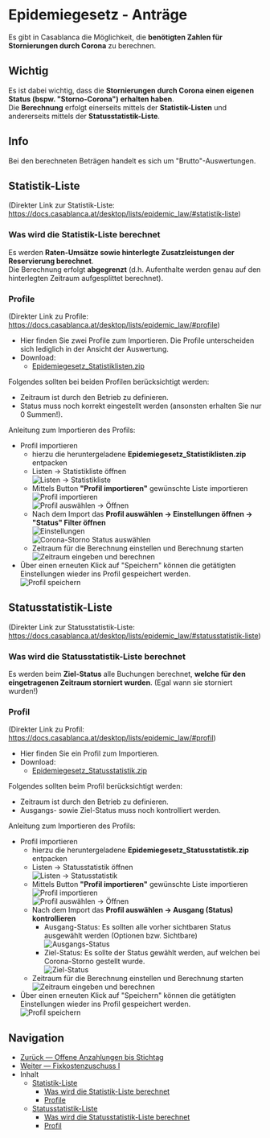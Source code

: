 # Epidemiegesetz - Anträge

Es gibt in Casablanca die Möglichkeit, die **benötigten Zahlen für Stornierungen durch Corona** zu berechnen.

## Wichtig

Es ist dabei wichtig, dass die **Stornierungen durch Corona einen eigenen Status (bspw. "Storno-Corona") erhalten haben**.  
Die **Berechnung** erfolgt einerseits mittels der **Statistik-Listen** und andererseits mittels der **Statusstatistik-Liste**.

## Info

Bei den berechneten Beträgen handelt es sich um "Brutto"-Auswertungen.

## Statistik-Liste
(Direkter Link zur Statistik-Liste: https://docs.casablanca.at/desktop/lists/epidemic_law/#statistik-liste)

### Was wird die Statistik-Liste berechnet
Es werden **Raten-Umsätze sowie hinterlegte Zusatzleistungen der Reservierung berechnet**.  
Die Berechnung erfolgt **abgegrenzt** (d.h. Aufenthalte werden genau auf den hinterlegten Zeitraum aufgesplittet berechnet).

### Profile
(Direkter Link zu Profile: https://docs.casablanca.at/desktop/lists/epidemic_law/#profile)

* Hier finden Sie zwei Profile zum Importieren. Die Profile unterscheiden sich lediglich in der Ansicht der Auswertung.
* Download:
  * [Epidemiegesetz_Statistiklisten.zip](https://docs.casablanca.at/assets/files/Epidemiegesetz_Statistiklisten-42f3f40331e13fab19cce16665df6f34.zip)

Folgendes sollten bei beiden Profilen berücksichtigt werden:

* Zeitraum ist durch den Betrieb zu definieren.
* Status muss noch korrekt eingestellt werden (ansonsten erhalten Sie nur 0 Summen!).

Anleitung zum Importieren des Profils:

* Profil importieren  
  * hierzu die heruntergeladene **Epidemiegesetz_Statistiklisten.zip** entpacken
  * Listen -> Statistikliste öffnen  
    ![Listen -> Statistikliste](https://docs.casablanca.at/assets/images/open_statisticlist-85ac2fc4f88443e26313df074e1f8f19.png "Listen -> Statistikliste")
  * Mittels Button **"Profil importieren"** gewünschte Liste importieren  
    ![Profil importieren](https://docs.casablanca.at/assets/images/import_profile-497bd56f985c3e93675d0c38da09a723.png "Profil importieren")  
    ![Profil auswählen -> Öffnen](https://docs.casablanca.at/assets/images/select_profile-707c9493a9b22d425924146043abc84a.png "Profil auswählen -> Öffnen")
  * Nach dem Import das **Profil auswählen -> Einstellungen öffnen -> "Status" Filter öffnen**  
    ![Einstellungen](https://docs.casablanca.at/assets/images/settings-ebbaf2e312f51ab8607d02e139598ca0.png "Einstellungen")  
    ![Corona-Storno Status auswählen](https://docs.casablanca.at/assets/images/set_status-8a4d26c9c1a07c5a7fb20fd0c53677c9.png "Corona-Storno Status auswählen")
  * Zeitraum für die Berechnung einstellen und Berechnung starten  
    ![Zeitraum eingeben und berechnen](https://docs.casablanca.at/assets/images/start_calculation-3e339137ef330f3b149637f316128e0e.png "Zeitraum eingeben und berechnen")
* Über einen erneuten Klick auf "Speichern" können die getätigten Einstellungen wieder ins Profil gespeichert werden.  
  ![Profil speichern](https://docs.casablanca.at/assets/images/save_profile-16c1eca43dad79dcc07399662a6e1a79.png "Profil speichern")

## Statusstatistik-Liste
(Direkter Link zur Statusstatistik-Liste: https://docs.casablanca.at/desktop/lists/epidemic_law/#statusstatistik-liste)

### Was wird die Statusstatistik-Liste berechnet
Es werden beim **Ziel-Status** alle Buchungen berechnet, **welche für den eingetragenen Zeitraum storniert wurden**. (Egal wann sie storniert wurden!)

### Profil
(Direkter Link zu Profil: https://docs.casablanca.at/desktop/lists/epidemic_law/#profil)

* Hier finden Sie ein Profil zum Importieren.
* Download:
  * [Epidemiegesetz_Statusstatistik.zip](https://docs.casablanca.at/assets/files/Epidemiegesetz_Statusstatistik-4b4292a2bf08a4a7098336b3717d3443.zip)

Folgendes sollten beim Profil berücksichtigt werden:

* Zeitraum ist durch den Betrieb zu definieren.
* Ausgangs- sowie Ziel-Status muss noch kontrolliert werden.

Anleitung zum Importieren des Profils:

* Profil importieren  
  * hierzu die heruntergeladene **Epidemiegesetz_Statusstatistik.zip** entpacken
  * Listen -> Statusstatistik öffnen  
    ![Listen -> Statusstatistik](https://docs.casablanca.at/assets/images/open_statusstatisticlist-bddf8eb0bed87d88308d198eb1ec081c.png "Listen -> Statusstatistik")
  * Mittels Button **"Profil importieren"** gewünschte Liste importieren  
    ![Profil importieren](https://docs.casablanca.at/assets/images/import_profile2-6f25891fa55e276544d25941db69c894.png "Profil importieren")  
    ![Profil auswählen -> Öffnen](https://docs.casablanca.at/assets/images/select_profile2-dd5c21d81dd0d115e423a40cef8cdb92.png "Profil auswählen -> Öffnen")
  * Nach dem Import das **Profil auswählen -> Ausgang (Status) kontrollieren**  
    * Ausgang-Status: Es sollten alle vorher sichtbaren Status ausgewählt werden (Optionen bzw. Sichtbare)  
      ![Ausgangs-Status](https://docs.casablanca.at/assets/images/status1-b730d03e0c377d882d514f6d33edd291.png "Ausgangs-Status")
    * Ziel-Status: Es sollte der Status gewählt werden, auf welchen bei Corona-Storno gestellt wurde.  
      ![Ziel-Status](https://docs.casablanca.at/assets/images/status2-76b14a639e6e32b20399a27a7d20efd0.png "Ziel-Status")
  * Zeitraum für die Berechnung einstellen und Berechnung starten  
    ![Zeitraum eingeben und berechnen](https://docs.casablanca.at/assets/images/start_calculation2-3016126cad6248ec95fdfcd43ecc5134.png "Zeitraum eingeben und berechnen")
* Über einen erneuten Klick auf "Speichern" können die getätigten Einstellungen wieder ins Profil gespeichert werden.  
  ![Profil speichern](https://docs.casablanca.at/assets/images/save_profile2-9d6ae7f55e82b391931acd5df622074f.png "Profil speichern")

## Navigation

* [Zurück — Offene Anzahlungen bis Stichtag](https://docs.casablanca.at/desktop/lists/saleslist/open_deposits)
* [Weiter — Fixkostenzuschuss I](https://docs.casablanca.at/desktop/lists/epidemic_law/fixed_cost_grand1)
* Inhalt
  * [Statistik-Liste](https://docs.casablanca.at/desktop/lists/epidemic_law/#statistik-liste)
    * [Was wird die Statistik-Liste berechnet](https://docs.casablanca.at/desktop/lists/epidemic_law/#was-wird-die-statistik-liste-berechnet)
    * [Profile](https://docs.casablanca.at/desktop/lists/epidemic_law/#profile)
  * [Statusstatistik-Liste](https://docs.casablanca.at/desktop/lists/epidemic_law/#statusstatistik-liste)
    * [Was wird die Statusstatistik-Liste berechnet](https://docs.casablanca.at/desktop/lists/epidemic_law/#was-wird-die-statusstatistik-liste-berechnet)
    * [Profil](https://docs.casablanca.at/desktop/lists/epidemic_law/#profil)